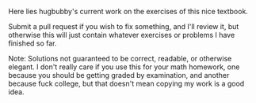 Here lies hugbubby's current work on the exercises of this nice textbook.

Submit a pull request if you wish to fix something, and I'll review it, but
otherwise this will just contain whatever exercises or problems I have finished
so far.

Note: Solutions not guaranteed to be correct, readable, or otherwise elegant.
I don't really care if you use this for your math homework, one because you
should be getting graded by examination, and another because fuck college, but
that doesn't mean copying my work is a good idea.
